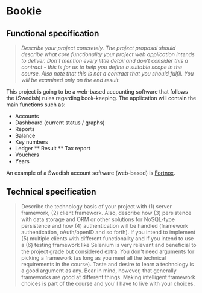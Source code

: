 # Bookie
## Functional specification
> *Describe your project concretely. The project proposal should describe what core functionality your project web application intends to deliver. Don't mention every little detail and don't consider this a contract - this is for us to help you define a suitable scope in the course. Also note that this is not a contract that you should fulfil. You will be examined only on the end result.*

This project is going to be a web-based accounting software that follows the (Swedish) rules regarding book-keeping. The application will contain the main functions such as:

 *  Accounts
 *  Dashboard (current status / graphs)
 *  Reports
  *  Balance
  *    Key numbers
  *  Ledger
  ** Result
  ** Tax report
 * Vouchers
 * Years

An example of a Swedish account software (web-based) is [Fortnox](http://www.fortnox.se).

## Technical specification
> Describe the technology basis of your project with (1) server framework, (2) client framework. Also, describe how (3) persistence with data storage and ORM or other solutions for NoSQL-type persistence and how (4) authentication will be handled (framework authentication, oAuth/openID and so forth). If you intend to implement (5) multiple clients with different functionality and if you intend to use a (6) testing framework like Selenium is very relevant and beneficial to the project grade but considered extra.
> You don't need arguments for picking a framework (as long as you meet all the technical requirements in the course). Taste and desire to learn a technology is a good argument as any. Bear in mind, however, that generally frameworks are good at different things. Making intelligent framework choices is part of the course and you'll have to live with your choices.